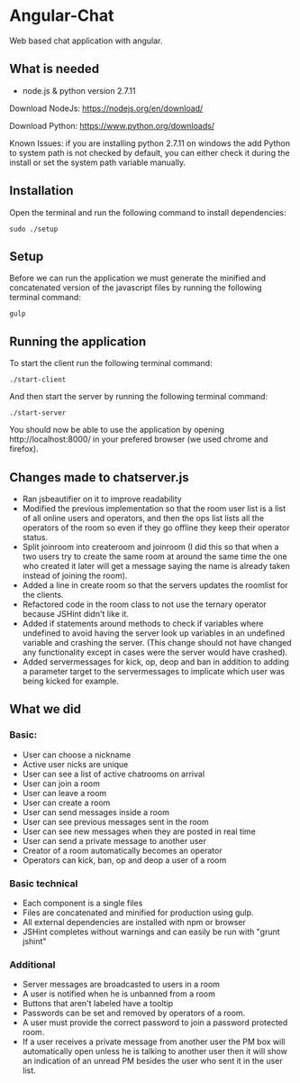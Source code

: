 # Angular-Chat
Web based chat application with angular.

## What is needed
* node.js & python version 2.7.11

Download NodeJs: https://nodejs.org/en/download/

Download Python: https://www.python.org/downloads/

Known Issues: if you are installing python 2.7.11 on windows the add Python to system path is not checked by default, you can either check it during the install or set the system path variable manually.

## Installation
Open the terminal and run the following command to install dependencies:
```
sudo ./setup
```

## Setup
Before we can run the application we must generate the minified and concatenated version of the javascript files by running the following terminal command:
```
gulp
```

## Running the application
To start the client run the following terminal command:
```
./start-client
```
And then start the server by running the following terminal command:
```
./start-server
```
You should now be able to use the application by opening http://localhost:8000/ in your prefered browser (we used chrome and firefox).

## Changes made to chatserver.js
* Ran jsbeautifier on it to improve readability
* Modified the previous implementation so that the room user list is a list of all online users
and operators, and then the ops list lists all the operators of the room so even if they go offline
they keep their operator status.
* Split joinroom into createroom and joinroom (I did this so that when a two users try to create the
same room at around the same time the one who created it later will get a message saying the name is
already taken instead of joining the room).
* Added a line in create room so that the servers updates the roomlist for the clients.
* Refactored code in the room class to not use the ternary operator because JSHint didn't like it.
* Added if statements around methods to check if variables where undefined to avoid having the server
look up variables in an undefined variable and crashing the server. (This change should not have changed any functionality except in cases were the server would have crashed).
* Added servermessages for kick, op, deop and ban in addition to adding a parameter target to the servermessages to implicate which user was being kicked for example.

## What we did
### Basic:
* User can choose a nickname
* Active user nicks are unique
* User can see a list of active chatrooms on arrival
* User can join a room
* User can leave a room
* User can create a room
* User can send messages inside a room
* User can see previous messages sent in the room
* User can see new messages when they are posted in real time
* User can send a private message to another user
* Creator of a room automatically becomes an operator
* Operators can kick, ban, op and deop a user of a room
### Basic technical
* Each component is a single files
* Files are concatenated and minified for production using gulp.
* All external dependencies are installed with npm or browser
* JSHint completes without warnings and can easily be run with "grunt jshint"
### Additional
* Server messages are broadcasted to users in a room
* A user is notified when he is unbanned from a room
* Buttons that aren't labeled have a tooltip
* Passwords can be set and removed by operators of a room.
* A user must provide the correct password to join a password protected room.
* If a user receives a private message from another user the PM box will automatically open unless he is talking to another user then it will show an indication of an unread PM besides the user who sent it in the user list.
